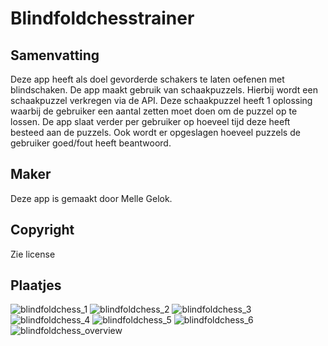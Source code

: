 # Blindfoldchesstrainer

## Samenvatting
Deze app heeft als doel gevorderde schakers te laten oefenen met blindschaken. De app maakt gebruik van schaakpuzzels. Hierbij wordt een schaakpuzzel verkregen via de API. Deze schaakpuzzel heeft 1 oplossing waarbij de gebruiker een aantal zetten moet doen om de puzzel op te lossen. De app slaat verder per gebruiker op hoeveel tijd deze heeft besteed aan de puzzels. Ook wordt er opgeslagen hoeveel puzzels de gebruiker goed/fout heeft beantwoord.

## Maker
Deze app is gemaakt door Melle Gelok.

## Copyright
Zie license

## Plaatjes
![blindfoldchess_1](https://user-images.githubusercontent.com/36193067/42031384-66500518-7ad6-11e8-91f0-025161015229.png)
![blindfoldchess_2](https://user-images.githubusercontent.com/36193067/42031385-666bd108-7ad6-11e8-8516-8b6a8d34e8d0.png)
![blindfoldchess_3](https://user-images.githubusercontent.com/36193067/42031386-66876f08-7ad6-11e8-93f1-e622e3b6516d.png)
![blindfoldchess_4](https://user-images.githubusercontent.com/36193067/42031388-66a2c9ec-7ad6-11e8-9ef1-99d9ca0a6886.png)
![blindfoldchess_5](https://user-images.githubusercontent.com/36193067/42031389-66c53ef0-7ad6-11e8-8f1d-8e7bfc66fe88.png)
![blindfoldchess_6](https://user-images.githubusercontent.com/36193067/42031390-66e70ef4-7ad6-11e8-923a-ce1a0bd672d5.png)
![blindfoldchess_overview](https://user-images.githubusercontent.com/36193067/42031391-67068c8e-7ad6-11e8-9ea1-8ee36bb95004.png)
